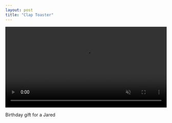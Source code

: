 ```yaml
---
layout: post
title: "Clap Toaster"
---
```


<video style="max-width: 100%; height: auto;" width="640" height="480" controls autoplay muted loop>
<source src="/assets/clap_toaster.mp4" type="video/mp4">
 Your browser does not support the video tag.
</video>

Birthday gift for a Jared